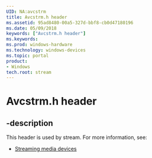 ```yaml
---
UID: NA:avcstrm
title: Avcstrm.h header
ms.assetid: 95ad8480-00a5-327d-bbf8-cb0d47180196
ms.date: 05/09/2018
keywords: ["Avcstrm.h header"]
ms.keywords: 
ms.prod: windows-hardware
ms.technology: windows-devices
ms.topic: portal
product:
- Windows
tech.root: stream
---
```


# Avcstrm.h header


## -description


This header is used by stream. For more information, see:

- [Streaming media devices](../_stream/index.md)

